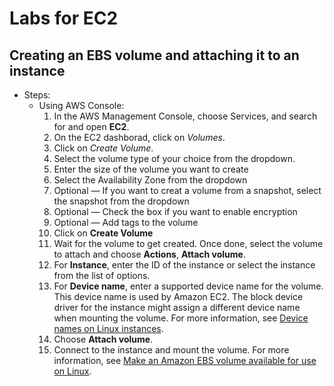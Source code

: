 # Labs for EC2

## Creating an EBS volume and attaching it to an instance
* Steps:
    * Using AWS Console:
        1. In the AWS Management Console, choose Services, and search for and open **EC2**.
        2. On the EC2 dashborad, click on _Volumes_.
        3. Click on _Create Volume_.
        4. Select the volume type of your choice from the dropdown.
        5. Enter the size of the volume you want to create
        6. Select the Availability Zone from the dropdown
        7. Optional — If you want to creat a volume from a snapshot, select the snapshot from the dropdown
        8. Optional — Check the box if you want to enable encryption
        9. Optional — Add tags to the volume
        10. Click on **Create Volume**
        11. Wait for the volume to get created. Once done, select the volume to attach and choose **Actions**, **Attach volume**.
        12. For **Instance**, enter the ID of the instance or select the instance from the list of options.
        13. For **Device name**, enter a supported device name for the volume. This device name is used by Amazon EC2. The block device driver for the instance might assign a different device name when mounting the volume. For more information, see [Device names on Linux instances](https://docs.aws.amazon.com/AWSEC2/latest/UserGuide/device_naming.html).
        14. Choose **Attach volume**.
        15. Connect to the instance and mount the volume. For more information, see [Make an Amazon EBS volume available for use on Linux](https://docs.aws.amazon.com/AWSEC2/latest/UserGuide/ebs-using-volumes.html).